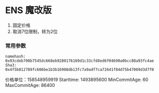 # ENS 魔改版

1. 固定价格 
2. 取消7位限制，转为2位

### 常用参数

```
namehash: 0x93cdeb708b7545dc668eb9280176169d1c33cfd8ed6f04690a0bcc88a93fc4ae
Sha3: 0x4f5b812789fc606be1b3b16908db13fc7a9adf7ca72641f84d75b47069d3d7f0
```

价格单位：158548959919
Starttime: 1493895600
MinCommitAge: 60
MaxCommitAge: 86400
